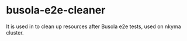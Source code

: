 # busola-e2e-cleaner

It is used in to clean up resources after Busola e2e tests, used on nkyma cluster.
